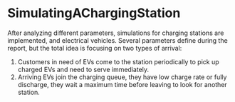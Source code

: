 # SimulatingAChargingStation
After analyzing different parameters, simulations for charging stations are implemented, and electrical vehicles. Several parameters define during the report, but the total idea is focusing on two types of arrival:
1. Customers in need of EVs come to the station periodically to pick up charged EVs and need to serve immediately.
2. Arriving EVs join the charging queue, they have low charge rate or fully discharge, they wait a maximum time before leaving to look for another station.
